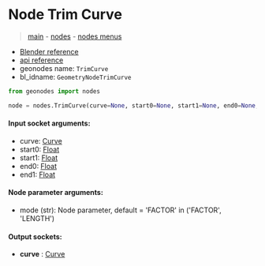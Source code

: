 # Node Trim Curve

> [main](../structure.md) - [nodes](nodes.md) - [nodes menus](nodes_menus.md)

- [Blender reference](https://docs.blender.org/manual/en/latest/modeling/geometry_nodes/curve/trim_curve.html)
- [api reference](https://docs.blender.org/api/current/bpy.types.GeometryNodeTrimCurve.html)
- geonodes name: `TrimCurve`
- bl_idname: `GeometryNodeTrimCurve`

```python
from geonodes import nodes

node = nodes.TrimCurve(curve=None, start0=None, start1=None, end0=None, end1=None, mode='FACTOR')
```

#### Input socket arguments:

- curve: [Curve](Curve.md)
- start0: [Float](Float.md)
- start1: [Float](Float.md)
- end0: [Float](Float.md)
- end1: [Float](Float.md)

#### Node parameter arguments:

- mode (str): Node parameter, default = 'FACTOR' in ('FACTOR', 'LENGTH')

#### Output sockets:

- **curve** : [Curve](Curve)

